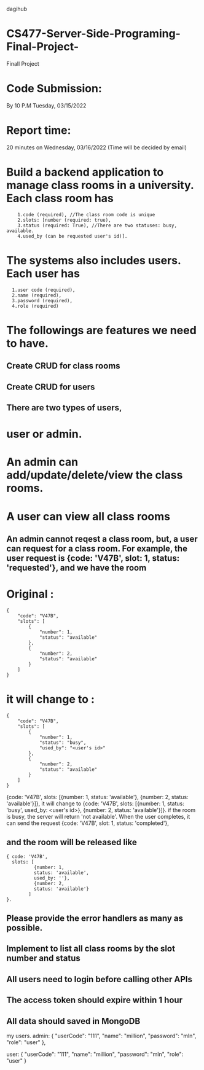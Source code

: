 dagihub

# CS477-Server-Side-Programing-Final-Project-

Finall Project

# Code Submission:

By 10 P.M Tuesday, 03/15/2022

# Report time:

20 minutes on Wednesday, 03/16/2022 (Time will be decided by email)

# Build a backend application to manage class rooms in a university. Each class room has

        1.code (required), //The class room code is unique
        2.slots: [number (required: true),
        3.status (required: True), //There are two statuses: busy, available.
        4.used_by (can be requested user's id)].

# The systems also includes users. Each user has

      1.user code (required),
      2.name (required),
      3.password (required),
      4.role (required)

# The followings are features we need to have.

## Create CRUD for class rooms

## Create CRUD for users

## There are two types of users,

# user or admin.

# An admin can add/update/delete/view the class rooms.

# A user can view all class rooms

## An admin cannot reqest a class room, but, a user can request for a class room. For example, the user request is {code: 'V47B', slot: 1, status: 'requested'}, and we have the room

# Original :

    {
        "code": "V47B",
        "slots": [
            {
                "number": 1,
                "status": "available"
            },
            {
                "number": 2,
                "status": "available"
            }
        ]
    }

# it will change to :

    {
        "code": "V47B",
        "slots": [
            {
                "number": 1,
                "status": "busy",
                "used_by": "<user's id>"
            },
            {
                "number": 2,
                "status": "available"
            }
        ]
    }

{code: 'V47B', slots: [{number: 1, status: 'available'}, {number: 2, status: 'available'}]}, it will change to {code: 'V47B', slots: [{number: 1, status: 'busy', used_by: <user's id>}, {number: 2, status: 'available'}]}. if the room is busy, the server will return 'not available'. When the user completes, it can send the request
{code: 'V47B', slot: 1, status: 'completed'},

## and the room will be released like

    { code: 'V47B',
      slots: [
              {number: 1,
              status: 'available',
              used_by: ''},
              {number: 2,
              status: 'available'}
            ]
    }.

## Please provide the error handlers as many as possible.

## Implement to list all class rooms by the slot number and status

## All users need to login before calling other APIs

## The access token should expire within 1 hour

## All data should saved in MongoDB

my users.
admin: {
"userCode": "111",
"name": "million",
"password": "mln",
"role": "user"
},

user: {
"userCode": "111",
"name": "million",
"password": "mln",
"role": "user"
}

